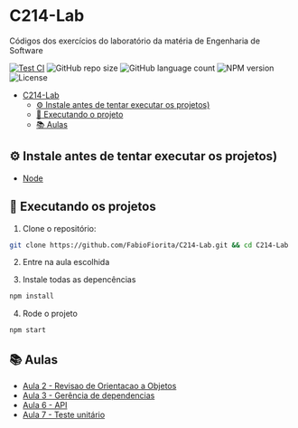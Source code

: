 # C214-Lab

Códigos dos exercícios do laboratório da matéria de Engenharia de Software

[![Test CI](https://github.com/FabioFiorita/C214-Lab/actions/workflows/node.js.yml/badge.svg?branch=master)](https://github.com/FabioFiorita/C214-Lab/actions/workflows/node.js.yml)
![GitHub repo size](https://img.shields.io/github/repo-size/fabiofiorita/C214-Lab?style=for-the-badge)
![GitHub language count](https://img.shields.io/github/languages/count/fabiofiorita/C214-Lab?style=for-the-badge)
![NPM version](https://img.shields.io/npm/v/npm?label=npm%20version&style=for-the-badge)
![License](https://img.shields.io/github/license/fabiofiorita/C214-Lab?style=for-the-badge)

- [C214-Lab](#c214-lab)
  - [⚙️ Instale antes de tentar executar os projetos)](#️-instale-antes-de-tentar-executar-os-projetos)
  - [🚀️ Executando o projeto](#️-executando-o-projeto)
  - [📚 Aulas](#-aulas)

## ⚙️ Instale antes de tentar executar os projetos)
 - [Node](https://nodejs.org/)
 
## 🚀️ Executando os projetos

1. Clone o repositório: 
```bash
git clone https://github.com/FabioFiorita/C214-Lab.git && cd C214-Lab
```
2. Entre na aula escolhida

3. Instale todas as depencências
```bash
npm install
```

4. Rode o projeto
```bash
npm start
```
## 📚 Aulas
-  [Aula 2 - Revisao de Orientacao a Objetos](Aula2)
-  [Aula 3 - Gerência de dependencias](Aula3)
-  [Aula 6 - API](Aula6)
-  [Aula 7 - Teste unitário](Aula7)
